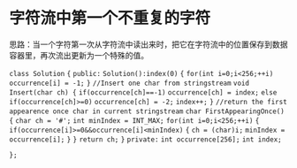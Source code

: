 # 字符流中第一个不重复的字符

思路：当一个字符第一次从字符流中读出来时，把它在字符流中的位置保存到数据容器里，再次流出更新为一个特殊的值。

`class Solution`
`{`
`public:`
    `Solution():index(0)`
    `{`
        `for(int i=0;i<256;++i)`
            `occurrence[i] = -1;`
    `}`
  `//Insert one char from stringstream`
    `void Insert(char ch) {`
         `if(occurrence[ch]==-1)`
             `occurrence[ch] = index;`
        `else if(occurrence[ch]>=0)`
            `occurrence[ch] = -2;`
        `index++;`
    `}`
  `//return the first appearence once char in current stringstream`
    `char FirstAppearingOnce() {`
        `char ch = '#';`
        `int minIndex = INT_MAX;`
        `for(int i=0;i<256;++i)`
        `{`
            `if(occurrence[i]>=0&&occurrence[i]<minIndex)`
            `{`
                `ch = (char)i;`
                `minIndex = occurrence[i];`
            `}`
        `}`
        `return ch;`
    `}`
`private:`
    `int occurrence[256];`
    `int index;`

`};`